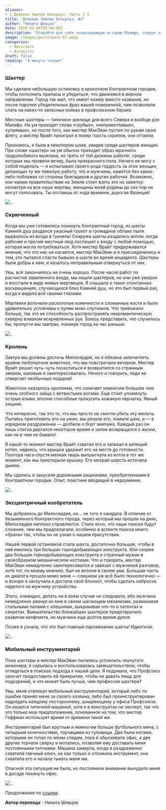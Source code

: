 ```yaml
---
aliases: 
- ⟪ Дневник Эмилии Бельроуз. Часть 3 ⟫
title: "Дневник Эмилии Бельроуз. №3"
author: "Никита Шевцов"
date: 2020-03-08T05:00:00Z
description: "Откройте для себя захватывающую историю Малифо, следуя за приключениями группы смельчаков, которые наткнулись на ужасающий инцидент в каменоломне. Станьте свидетелем ужасов спонтанного воскрешения и безжалостной нежити, распространяющей свою некромантскую порчу, пока наши герои пытаются выжить и избежать этого кошмара. | мистический рассказ"
image: /images/posts/post-67.webp
categories: 
  - Neverborn
  - Arcanists
draft: false
reading: "4 минуты чтения"
---
```


### Шахтер

Мы сделали небольшую остановку в крохотном Контрактном городке, чтобы пополнить припасы и убедиться, что движемся в верном направлении. Город так мал, что имеет номер вместо названия, но после парочки убедительных фраз вашей поверенной, нам позволили спать на каких-то запасных койках в профсоюзном бараке.

Местные шахтеры — типичное зрелище для всего Севера и вообще для Малифо. На ум приходят слова «грубые», «неприветливые», «упрямые», но после того, как мистер МакЭван пустил по рукам свою флягу, а мистер Врайт проиграл в покер горсть скрипов, они оттаяли.

Признаюсь, я была в некотором шоке, увидев среди шахтеров женщин. При слове «шахтер» на ум обычно приходит образ мрачного трудолюбивого мужлана, но треть от той дюжины работяг, среди которых мы провели вечер, была прекрасного пола. Ничего не могу с собой поделать — я испытываю своего рода гордость за этих женщин, делающих ту же тяжелую работу, что и мужчины, кажется без каких-либо поблажек со стороны бригадиров и других рабочих. Возможно, кое-каким правительствам на Земле стоит взять это на заметку: несмотря на все наши жертвы, женщины моей родины до сих пор не могут голосовать. Ты отстаешь от хода времени, дорогая Франция!

![..](/images/posts/post-58_img1.webp)


### Скрюченный

Когда мы уже готовились покинуть Контрактный город, из шахты Камней душ раздался ужасный грохот и громадное облако пыли вырвалось из входа в туннель! Снаружи шахты раздались вопли, когда рабочие и прочий местный люд поспешил к входу с любой помощью, которая могла потребоваться. Хотя мистер Врайт придерживался мнения, что это нас не касается, мистер МакЭван и я присоединились к тем, кто пытался спасти бывших в шахте во время инцидента. Шахтеры были добры к нам, и казалось неправильным отвернуться от них.

Увы, всё закончилось не очень хорошо. После часов работ по расчистке заваленного входа, мы нашли шахтеров, но они уже умерли и восстали в виде живых мертвецов. Я слышала о таких спонтанных воскрешениях, случающихся близ Камней душ, но это был первый раз, когда я видела всё своими глазами.

Мертвяки волочили расколотые конечности и сломанные кости и были удивительно устойчивы к пулям моих спутников. Что тревожило больше, так это их способность распространять некромантическую скверну взмахом искривленных рук. Боюсь представить, что случилось бы, пропусти мы завтрак, покинув город на час раньше.

![..](/images/posts/post-58_img2.webp)


### Кролень

Завтра мы должны достичь Милосердия, но я обязана запечатлеть крайне любопытное животное, что мы повстречали вечером. Мистер Врайт решил чуть-чуть поохотиться и возвратился со странным зверем, каковым я заинтересовалась. Нечего и говорить, леди не отвергает необычные подарки!

Животное оказалось кроленем, что означает немногим большее чем очень злобного зайца с ветвистыми рогами. Еще стоит упомянуть острые клыки, вполне способные прокусить кожаную перчатку. Явный хищник.

Что интересно, так это то, что мы просто не смогли убить эту мелочь. Пытаясь приготовить его на ужин, мы резали его, ломали шею, и — в изрядном раздражении — долбили о борт экипажа. Каждый раз он лишь слегка дергался некоторое время и затем возвращался к жизни, как ни в чем не бывало!

В какой-то момент мистер Врайт схватил его и запихал в кипящий котел, надеясь, что крышка удержит его на месте до готовности. Полтора часа спустя мелкая тварь выпрыгнула из котла в тот же момент, как мы приоткрыли крышку. Его мокрая шерсть источала дымок.

Мы сдались и закусили дорожными рационами, приобретенными в Контрактном городке. Опыт, поистине вводящий в недоумение.

![..](/images/posts/post-58_img3.webp)


### Эксцентричный изобретатель

Мы добрались до Милосердия, но... не того я ожидала. В отличие от безымянного Контрактного города, через который мы прошли на днях, Милосердие неплохо справляется. Стало ясно, что наши поиски будут сложнее, чем мы предполагали, особенно в аспекте поиска моего «брата» так, чтобы он не узнал о нашем присутствии.

Нашей первой остановкой стала шахта, достаточно большая, чтобы в ней имелись три больших горнодобывающих конструкта. Или скорее два больших горнодобывающих конструкта и странный мужик в своеобразном механическом костюме. Что и говорить, мистер МакЭван немедленно заинтересовался и завязал с мужчиной разговор, хотя тот, по моему мнению, был не вполне в своем уме. Большая часть их диалога прошла мимо меня — слишком уж всё было технологично — и вскоре я заскучала и достала свой блокнот, чтобы сделать набросок надетого на мужчину устройства.

Этого, очевидно, делать ни в коем случае не следовало, ибо мужчина немедленно рванул ко мне в своем шагающем механизме, размахивая стальными лапами с клешнями, выкрикивая что-то о патентах и секретах. Вмешательство ближайших шахтеров предотвратило развитие конфликта, но мужчина еще долгое время дулся.

Позже я узнала, что это был главный паромеханик шахты! Идиотизм.

![..](/images/posts/post-58_img4.webp)


### Мобильный инструментарий

Пока шахтеры и мистер МакЭван пытались успокоить чокнутого инженера, я скрылась и воспользовалась замешательством, чтобы оглядеться в поисках подхода к нашей цели. Я подумала, что Профсоюз захочет предоставить ей прикрытие, чтобы не давать пищу для подозрений, и что может быть лучше, чем профессия шахтера?

Увы, меня отвлекал мобильный инструментарий, который либо по ошибке принял меня за своего хозяина, либо был проинструктирован надоедать каждому постороннему, шныряющему у офиса Профсоюза. Он казался типичной машиной, хотя я в конструктах не эксперт, так что это только мое предположение, основанное на том, что мистер Гоффман использует время от времени такой же.

Инструментарий был круглым и немногим больше футбольного мяча, с четырьмя конечностями, торчащими из туловища. Две были ногами, которыми он топал по моим следам, пока я обыскивала офис, а две другие торчали сверху и мотались, позволяя ему доставать меня постоянными толчками. Машина замерла, когда я раздраженно схватила гаечный ключ, но как только я отложила инструмент, она схватила его и начала тыкать меня им.

Опасной эта ситуация не была, но постоянное внимание вынудило меня в досаде покинуть офис.

![..](/images/posts/post-58_img5.webp)


Продолжение по [ссылке](http://malifaux.vercel.app/posts/post-66).


**Автор перевода** - Никита Шевцов

